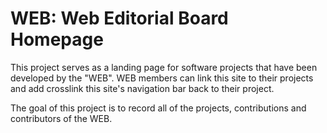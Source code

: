 # WEB: Web Editorial Board Homepage
This project serves as a landing page for software projects that have been
developed by the "WEB".  WEB members can link this site to their projects and
add crosslink this site's navigation bar back to their project.

The goal of this project is to record all of the projects, contributions and
contributors of the WEB.
